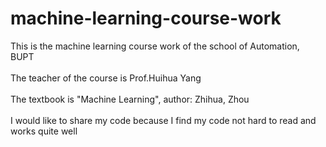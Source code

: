# machine-learning-course-work
This is the machine learning course work of the school of Automation, BUPT
<br>
<br>
The teacher of the course is Prof.Huihua Yang
<br>
<br>
The textbook is "Machine Learning", author: Zhihua, Zhou
<br>
<br>
I would like to share my code because I find my code not hard to read and works quite well
